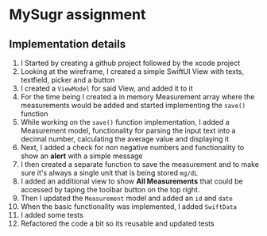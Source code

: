 # MySugr assignment

## Implementation details

1.	I Started by creating a github project followed by the xcode project
2.	Looking at the wireframe, I created a simple SwiftUI View with texts, textfield, picker and a button
3.	I created a `ViewModel` for said View, and added it to it
4.	For the time being I created a in memory Measurement array where the measurements would be added and started implementing the `save()` function
5.	While working on the `save()` function implementation, I added a Measurement model, functionality for parsing the input text into a decimal number, calculating the average value and displaying it
6.	Next, I added a check for non negative numbers and functionality to show an **alert** with a simple message
7.	I then created a separate function to save the measurement and to make sure it's always a single unit that is being stored `mg/dL`
8.	I added an additional view to show **All Measurements** that could be accessed by taping the toolbar button on the top right.
9.	Then I updated the `Measurement` model and added an `id` and `date` 
10. When the basic functionality was implemented, I added `SwiftData`
11. I added some tests
12. Refactored the code a bit so its reusable and updated tests
